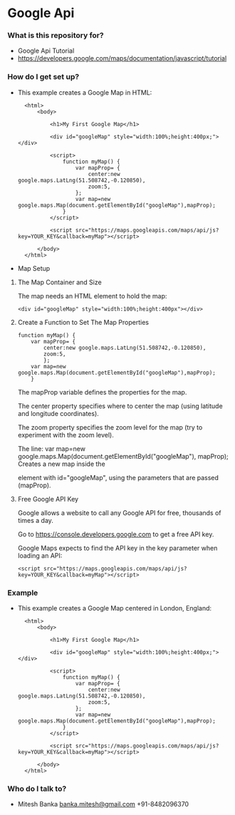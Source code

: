 # Google Api #

### What is this repository for? ###

* Google Api Tutorial
* https://developers.google.com/maps/documentation/javascript/tutorial

### How do I get set up? ###

* This example creates a Google Map in HTML:

	<!DOCTYPE html>
		<html>
			<body>

				<h1>My First Google Map</h1>

				<div id="googleMap" style="width:100%;height:400px;"></div>

				<script>
					function myMap() {
						var mapProp= {
    						center:new google.maps.LatLng(51.508742,-0.120850),
    						zoom:5,
						};
						var map=new google.maps.Map(document.getElementById("googleMap"),mapProp);
					}
				</script>

				<script src="https://maps.googleapis.com/maps/api/js?key=YOUR_KEY&callback=myMap"></script>

			</body>
		</html>
	
* Map Setup

1.	The Map Container and Size
  
  	The map needs an HTML element to hold the map:

		<div id="googleMap" style="width:100%;height:400px"></div>
		
2.	Create a Function to Set The Map Properties
  
  		function myMap() {
			var mapProp= {
    			center:new google.maps.LatLng(51.508742,-0.120850),
    			zoom:5,
				};
			var map=new google.maps.Map(document.getElementById("googleMap"),mapProp);
			}
			
  	The mapProp variable defines the properties for the map.

  	The center property specifies where to center the map (using latitude and longitude coordinates).

  	The zoom property specifies the zoom level for the map (try to experiment with the zoom level).

  	The line: 
		var map=new google.maps.Map(document.getElementById("googleMap"), mapProp); 
	Creates a new map inside the <div> element with id="googleMap", using the parameters that are passed (mapProp).

3.	Free Google API Key
  
  	Google allows a website to call any Google API for free, thousands of times a day.

  	Go to https://console.developers.google.com to get a free API key.

  	Google Maps expects to find the API key in the key parameter when loading an API:

		<script src="https://maps.googleapis.com/maps/api/js?key=YOUR_KEY&callback=myMap"></script>

### Example ###

* This example creates a Google Map centered in London, England:

	<!DOCTYPE html>
		<html>
			<body>

				<h1>My First Google Map</h1>

				<div id="googleMap" style="width:100%;height:400px;"></div>

				<script>
					function myMap() {
						var mapProp= {
    						center:new google.maps.LatLng(51.508742,-0.120850),
    						zoom:5,
						};
						var map=new google.maps.Map(document.getElementById("googleMap"),mapProp);
					}
				</script>

				<script src="https://maps.googleapis.com/maps/api/js?key=YOUR_KEY&callback=myMap"></script>

			</body>
		</html>
	
### Who do I talk to? ###

* Mitesh Banka
  banka.mitesh@gmail.com
  +91-8482096370